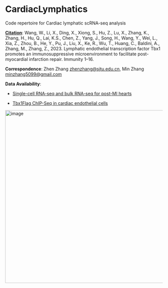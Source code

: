 # CardiacLymphatics
Code repertoire for Cardiac lymphatic scRNA-seq analysis

[**Citation**](https://doi.org/10.1016/j.immuni.2023.07.019): Wang, W., Li, X., Ding, X., Xiong, S., Hu, Z., Lu, X., Zhang, K., Zhang, H., Hu, Q., Lai, K.S., Chen, Z., Yang, J., Song, H., Wang, Y., Wei, L., Xia, Z., Zhou, B., He, Y., Pu, J., Liu, X., Ke, R., Wu, T., Huang, C., Baldini, A., Zhang, M., Zhang, Z., 2023. Lymphatic endothelial transcription factor Tbx1 promotes an immunosuppressive microenvironment to facilitate post-myocardial infarction repair. Immunity 1–16.

**Correspondence**: Zhen Zhang zhenzhang@sjtu.edu.cn, Min Zhang minzhang5099@gmail.com

**Data Availability**: 
- [Single-cell RNA-seq and bulk RNA-seq for post-MI hearts](https://www.ncbi.nlm.nih.gov/geo/query/acc.cgi?acc=GSE137064)

- [Tbx1Flag ChIP-Seq in cardiac endothelial cells](https://data.mendeley.com/datasets/yg6xw7kswj/1)

<img width="554" alt="image" src="https://github.com/minzhang5099/CardiacLymphatics/assets/22090328/3b885630-552a-421b-a560-c864e3b46c0f">


